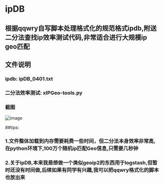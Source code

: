 # ipDB
## 根据qqwry自写脚本处理格式化的规范格式ipdb,附送二分法查找ip效率测试代码,非常适合进行大规模ip geo匹配

## 文件说明
### ipdb: ipDB_0401.txt
### 二分法效率测试: xIPGeo-tools.py

### 截图
![image](https://github.com/DrizzleRisk/TUnpacker/blob/master/screen.png)

##tips:
### 1.文件整体加载到内存需要耗费一些时间，但二分法本身效率非常高,在python环境下,100万个随机ip匹配Geo信息,只需要几秒钟
### 2.关于ipDB,本来我是想做一个类似geoip2的东西用于logstash,但暂时还没有时间做,后续如果有同学有兴趣,我可以把qqwry格式化的脚本也放出来